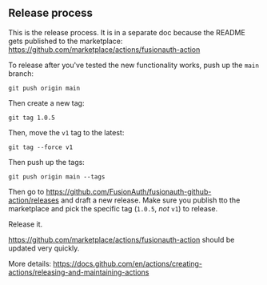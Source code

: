 ## Release process

This is the release process. It is in a separate doc because the README gets published to the marketplace: https://github.com/marketplace/actions/fusionauth-action

To release after you've tested the new functionality works, push up the `main` branch:

```
git push origin main
```

Then create a new tag:

```
git tag 1.0.5
```

Then, move the `v1` tag to the latest:

```
git tag --force v1
```

Then push up the tags:

```
git push origin main --tags
```

Then go to https://github.com/FusionAuth/fusionauth-github-action/releases and draft a new release. Make sure you publish tto the marketplace and pick the specific tag (`1.0.5`, *not* `v1`) to release.

Release it.

https://github.com/marketplace/actions/fusionauth-action should be updated very quickly.

More details: https://docs.github.com/en/actions/creating-actions/releasing-and-maintaining-actions
